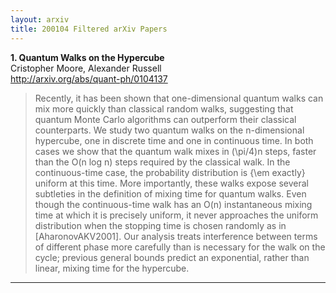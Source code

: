 ```yaml
---
layout: arxiv
title: 200104 Filtered arXiv Papers
---
```


**1.    Quantum Walks on the Hypercube**  
Cristopher Moore, Alexander Russell  
http://arxiv.org/abs/quant-ph/0104137  
<blockquote>
<p>
Recently, it has been shown that one-dimensional quantum walks can mix more quickly than classical random walks, suggesting that quantum Monte Carlo algorithms can outperform their classical counterparts. We study two quantum walks on the n-dimensional hypercube, one in discrete time and one in continuous time. In both cases we show that the quantum walk mixes in (\pi/4)n steps, faster than the O(n log n) steps required by the classical walk. In the continuous-time case, the probability distribution is {\em exactly} uniform at this time. More importantly, these walks expose several subtleties in the definition of mixing time for quantum walks. Even though the continuous-time walk has an O(n) instantaneous mixing time at which it is precisely uniform, it never approaches the uniform distribution when the stopping time is chosen randomly as in [AharonovAKV2001]. Our analysis treats interference between terms of different phase more carefully than is necessary for the walk on the cycle; previous general bounds predict an exponential, rather than linear, mixing time for the hypercube.
</p>
</blockquote>

------

